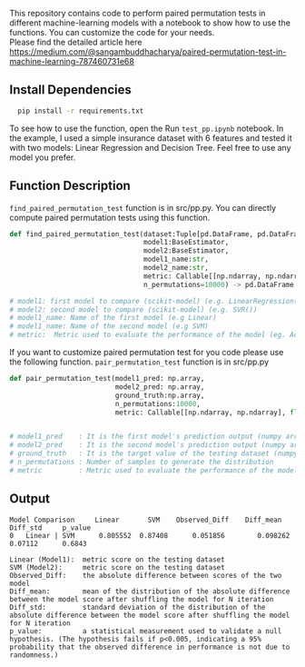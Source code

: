 This repository contains code to perform paired permutation tests in different machine-learning models with a notebook to show how to use the functions. You can customize the code for your needs.<br>
Please find the detailed article here <a href='https://medium.com/@sangambuddhacharya/paired-permutation-test-in-machine-learning-787460731e68'>https://medium.com/@sangambuddhacharya/paired-permutation-test-in-machine-learning-787460731e68 </a>

## Install Dependencies
```bash
  pip install -r requirements.txt
```

To see how to use the function, open the Run ```test_pp.ipynb``` notebook. In the example, I used a simple insurance dataset with 6 features and tested it with two models: Linear Regression and Decision Tree. Feel free to use any model you prefer.


## Function Description
```find_paired_permutation_test``` function is in src/pp.py.
You can directly compute paired permutation tests using this function.

```python
def find_paired_permutation_test(dataset:Tuple[pd.DataFrame, pd.DataFrame, pd.Series, pd.Series],
                                 model1:BaseEstimator,
                                 model2:BaseEstimator,
                                 model1_name:str,
                                 model2_name:str, 
                                 metric: Callable[[np.ndarray, np.ndarray], float],
                                 n_permutations=10000) -> pd.DataFrame:

# model1: first model to compare (scikit-model) (e.g. LinearRegression())
# model2: second model to compare (scikit-model) (e.g. SVR())
# model1_name: Name of the first model (e.g Linear)
# model1_name: Name of the second model (e.g SVM)
# metric:  Metric used to evaluate the performance of the model (eg. Accuracy, MSE, R2, ...)
```

If you want to customize paired permutation test for you code please use the following function.
```pair_permutation_test``` function is in src/pp.py
```python
def pair_permutation_test(model1_pred: np.array, 
                          model2_pred: np.array, 
                          ground_truth:np.array, 
                          n_permutations:10000,
                          metric: Callable[[np.ndarray, np.ndarray], float]) -> Tuple[float, float, float, float, float]:


# model1_pred    : It is the first model's prediction output (numpy array).
# model2_pred    : It is the second model's prediction output (numpy array).
# ground_truth   : It is the target value of the testing dataset (numpy array).
# n_permutations : Number of samples to generate the distribution
# metric         : Metric used to evaluate the performance of the model (eg. Accuracy, MSE, R2, ...)
```

## Output
```
Model Comparison	 Linear	      SVM	 Observed_Diff    Diff_mean	 Diff_std	  p_value
0	Linear | SVM	  0.805552	0.87408	     0.051856	     0.098262	  0.07112	   0.6843

Linear (Model1):  metric score on the testing dataset
SVM (Model2):     metric score on the testing dataset
Observed_Diff:    the absolute difference between scores of the two model
Diff_mean:        mean of the distribution of the absolute difference between the model score after shuffling the model for N iteration
Diff_std:         standard deviation of the distribution of the absolute difference between the model score after shuffling the model for N iteration
p_value:          a statistical measurement used to validate a null hypothesis. (The hypothesis fails if p<0.005, indicating a 95% probability that the observed difference in performance is not due to randomness.)
```




